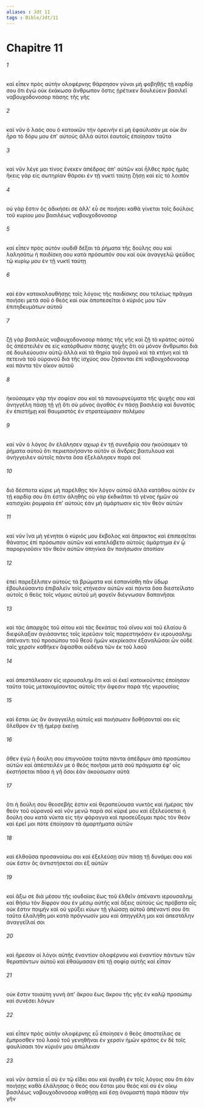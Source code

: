 ```yaml
---
aliases : Jdt 11
tags : Bible/Jdt/11
---
```


# Chapitre 11

###### 1
καὶ εἶπεν πρὸς αὐτὴν ολοφέρνης θάρσησον γύναι μὴ φοβηθῇς τῇ καρδίᾳ σου ὅτι ἐγὼ οὐκ ἐκάκωσα ἄνθρωπον ὅστις ᾑρέτικεν δουλεύειν βασιλεῖ ναβουχοδονοσορ πάσης τῆς γῆς
###### 2
καὶ νῦν ὁ λαός σου ὁ κατοικῶν τὴν ὀρεινὴν εἰ μὴ ἐφαύλισάν με οὐκ ἂν ἦρα τὸ δόρυ μου ἐπ' αὐτούς ἀλλὰ αὐτοὶ ἑαυτοῖς ἐποίησαν ταῦτα
###### 3
καὶ νῦν λέγε μοι τίνος ἕνεκεν ἀπέδρας ἀπ' αὐτῶν καὶ ἦλθες πρὸς ἡμᾶς ἥκεις γὰρ εἰς σωτηρίαν θάρσει ἐν τῇ νυκτὶ ταύτῃ ζήσῃ καὶ εἰς τὸ λοιπόν
###### 4
οὐ γὰρ ἔστιν ὃς ἀδικήσει σε ἀλλ' εὖ σε ποιήσει καθὰ γίνεται τοῖς δούλοις τοῦ κυρίου μου βασιλέως ναβουχοδονοσορ
###### 5
καὶ εἶπεν πρὸς αὐτὸν ιουδιθ δέξαι τὰ ῥήματα τῆς δούλης σου καὶ λαλησάτω ἡ παιδίσκη σου κατὰ πρόσωπόν σου καὶ οὐκ ἀναγγελῶ ψεῦδος τῷ κυρίῳ μου ἐν τῇ νυκτὶ ταύτῃ
###### 6
καὶ ἐὰν κατακολουθήσῃς τοῖς λόγοις τῆς παιδίσκης σου τελείως πρᾶγμα ποιήσει μετὰ σοῦ ὁ θεός καὶ οὐκ ἀποπεσεῖται ὁ κύριός μου τῶν ἐπιτηδευμάτων αὐτοῦ
###### 7
ζῇ γὰρ βασιλεὺς ναβουχοδονοσορ πάσης τῆς γῆς καὶ ζῇ τὸ κράτος αὐτοῦ ὃς ἀπέστειλέν σε εἰς κατόρθωσιν πάσης ψυχῆς ὅτι οὐ μόνον ἄνθρωποι διὰ σὲ δουλεύουσιν αὐτῷ ἀλλὰ καὶ τὰ θηρία τοῦ ἀγροῦ καὶ τὰ κτήνη καὶ τὰ πετεινὰ τοῦ οὐρανοῦ διὰ τῆς ἰσχύος σου ζήσονται ἐπὶ ναβουχοδονοσορ καὶ πάντα τὸν οἶκον αὐτοῦ
###### 8
ἠκούσαμεν γὰρ τὴν σοφίαν σου καὶ τὰ πανουργεύματα τῆς ψυχῆς σου καὶ ἀνηγγέλη πάσῃ τῇ γῇ ὅτι σὺ μόνος ἀγαθὸς ἐν πάσῃ βασιλείᾳ καὶ δυνατὸς ἐν ἐπιστήμῃ καὶ θαυμαστὸς ἐν στρατεύμασιν πολέμου
###### 9
καὶ νῦν ὁ λόγος ὃν ἐλάλησεν αχιωρ ἐν τῇ συνεδρίᾳ σου ἠκούσαμεν τὰ ῥήματα αὐτοῦ ὅτι περιεποιήσαντο αὐτὸν οἱ ἄνδρες βαιτυλουα καὶ ἀνήγγειλεν αὐτοῖς πάντα ὅσα ἐξελάλησεν παρὰ σοί
###### 10
διό δέσποτα κύριε μὴ παρέλθῃς τὸν λόγον αὐτοῦ ἀλλὰ κατάθου αὐτὸν ἐν τῇ καρδίᾳ σου ὅτι ἐστὶν ἀληθής οὐ γὰρ ἐκδικᾶται τὸ γένος ἡμῶν οὐ κατισχύει ῥομφαία ἐπ' αὐτούς ἐὰν μὴ ἁμάρτωσιν εἰς τὸν θεὸν αὐτῶν
###### 11
καὶ νῦν ἵνα μὴ γένηται ὁ κύριός μου ἔκβολος καὶ ἄπρακτος καὶ ἐπιπεσεῖται θάνατος ἐπὶ πρόσωπον αὐτῶν καὶ κατελάβετο αὐτοὺς ἁμάρτημα ἐν ᾧ παροργιοῦσιν τὸν θεὸν αὐτῶν ὁπηνίκα ἂν ποιήσωσιν ἀτοπίαν
###### 12
ἐπεὶ παρεξέλιπεν αὐτοὺς τὰ βρώματα καὶ ἐσπανίσθη πᾶν ὕδωρ ἐβουλεύσαντο ἐπιβαλεῖν τοῖς κτήνεσιν αὐτῶν καὶ πάντα ὅσα διεστείλατο αὐτοῖς ὁ θεὸς τοῖς νόμοις αὐτοῦ μὴ φαγεῖν διέγνωσαν δαπανῆσαι
###### 13
καὶ τὰς ἀπαρχὰς τοῦ σίτου καὶ τὰς δεκάτας τοῦ οἴνου καὶ τοῦ ἐλαίου ἃ διεφύλαξαν ἁγιάσαντες τοῖς ἱερεῦσιν τοῖς παρεστηκόσιν ἐν ιερουσαλημ ἀπέναντι τοῦ προσώπου τοῦ θεοῦ ἡμῶν κεκρίκασιν ἐξαναλῶσαι ὧν οὐδὲ ταῖς χερσὶν καθῆκεν ἅψασθαι οὐδένα τῶν ἐκ τοῦ λαοῦ
###### 14
καὶ ἀπεστάλκασιν εἰς ιερουσαλημ ὅτι καὶ οἱ ἐκεῖ κατοικοῦντες ἐποίησαν ταῦτα τοὺς μετακομίσοντας αὐτοῖς τὴν ἄφεσιν παρὰ τῆς γερουσίας
###### 15
καὶ ἔσται ὡς ἂν ἀναγγείλῃ αὐτοῖς καὶ ποιήσωσιν δοθήσονταί σοι εἰς ὄλεθρον ἐν τῇ ἡμέρᾳ ἐκείνῃ
###### 16
ὅθεν ἐγὼ ἡ δούλη σου ἐπιγνοῦσα ταῦτα πάντα ἀπέδρων ἀπὸ προσώπου αὐτῶν καὶ ἀπέστειλέν με ὁ θεὸς ποιῆσαι μετὰ σοῦ πράγματα ἐφ' οἷς ἐκστήσεται πᾶσα ἡ γῆ ὅσοι ἐὰν ἀκούσωσιν αὐτά
###### 17
ὅτι ἡ δούλη σου θεοσεβής ἐστιν καὶ θεραπεύουσα νυκτὸς καὶ ἡμέρας τὸν θεὸν τοῦ οὐρανοῦ καὶ νῦν μενῶ παρὰ σοί κύριέ μου καὶ ἐξελεύσεται ἡ δούλη σου κατὰ νύκτα εἰς τὴν φάραγγα καὶ προσεύξομαι πρὸς τὸν θεόν καὶ ἐρεῖ μοι πότε ἐποίησαν τὰ ἁμαρτήματα αὐτῶν
###### 18
καὶ ἐλθοῦσα προσανοίσω σοι καὶ ἐξελεύσῃ σὺν πάσῃ τῇ δυνάμει σου καὶ οὐκ ἔστιν ὃς ἀντιστήσεταί σοι ἐξ αὐτῶν
###### 19
καὶ ἄξω σε διὰ μέσου τῆς ιουδαίας ἕως τοῦ ἐλθεῖν ἀπέναντι ιερουσαλημ καὶ θήσω τὸν δίφρον σου ἐν μέσῳ αὐτῆς καὶ ἄξεις αὐτοὺς ὡς πρόβατα οἷς οὐκ ἔστιν ποιμήν καὶ οὐ γρύξει κύων τῇ γλώσσῃ αὐτοῦ ἀπέναντί σου ὅτι ταῦτα ἐλαλήθη μοι κατὰ πρόγνωσίν μου καὶ ἀπηγγέλη μοι καὶ ἀπεστάλην ἀναγγεῖλαί σοι
###### 20
καὶ ἤρεσαν οἱ λόγοι αὐτῆς ἐναντίον ολοφέρνου καὶ ἐναντίον πάντων τῶν θεραπόντων αὐτοῦ καὶ ἐθαύμασαν ἐπὶ τῇ σοφίᾳ αὐτῆς καὶ εἶπαν
###### 21
οὐκ ἔστιν τοιαύτη γυνὴ ἀπ' ἄκρου ἕως ἄκρου τῆς γῆς ἐν καλῷ προσώπῳ καὶ συνέσει λόγων
###### 22
καὶ εἶπεν πρὸς αὐτὴν ολοφέρνης εὖ ἐποίησεν ὁ θεὸς ἀποστείλας σε ἔμπροσθεν τοῦ λαοῦ τοῦ γενηθῆναι ἐν χερσὶν ἡμῶν κράτος ἐν δὲ τοῖς φαυλίσασι τὸν κύριόν μου ἀπώλειαν
###### 23
καὶ νῦν ἀστεία εἶ σὺ ἐν τῷ εἴδει σου καὶ ἀγαθὴ ἐν τοῖς λόγοις σου ὅτι ἐὰν ποιήσῃς καθὰ ἐλάλησας ὁ θεός σου ἔσται μου θεός καὶ σὺ ἐν οἴκῳ βασιλέως ναβουχοδονοσορ καθήσῃ καὶ ἔσῃ ὀνομαστὴ παρὰ πᾶσαν τὴν γῆν

